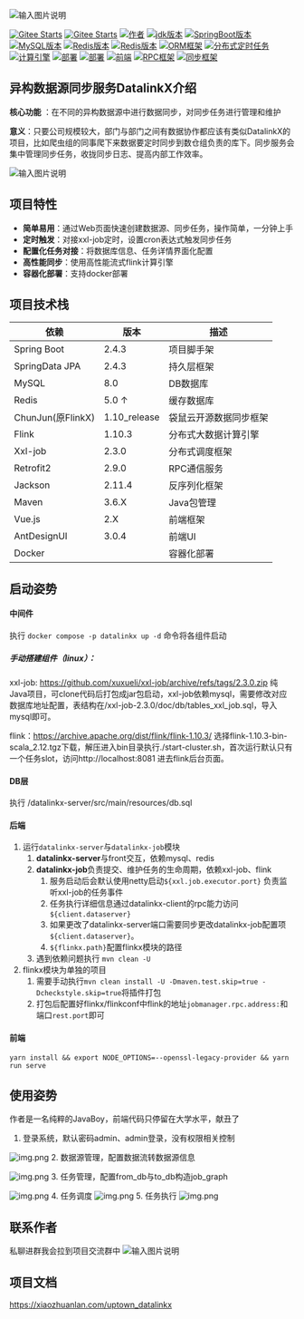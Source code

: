 ![输入图片说明](datalinkx-server/src/main/resources/readme/project_name.png)

<a href="https://gitee.com/atuptown/datalinkx"><img src="https://gitee.com/atuptown/datalinkx/badge/star.svg?theme=dark" alt="Gitee Starts"></a>
  <a href="https://gitee.com/atuptown/datalinkx"><img src="https://gitee.com/atuptown/datalinkx/badge/fork.svg?theme=dark" alt="Gitee Starts"></a>
<a href="#"><img src="https://img.shields.io/badge/Author-在下uptown-orange.svg" alt="作者"></a>
<a href="#项目文档"><img src="https://img.shields.io/badge/JDK-8-red.svg" alt="jdk版本"></a>
  <a href="#项目文档"><img src="https://img.shields.io/badge/SpringBoot-2.4.3-green.svg" alt="SpringBoot版本"></a>
  <a href="#项目文档"><img src="https://img.shields.io/badge/MySQL-8.0-orange.svg" alt="MySQL版本"></a>
  <a href="#项目文档"><img src="https://img.shields.io/badge/Redis-5.0-green.svg" alt="Redis版本"></a>
  <a href="#项目文档"><img src="https://img.shields.io/badge/消息队列-Redis Stream-red.svg" alt="Redis版本"></a>
  <a href="#项目文档"><img src="https://img.shields.io/badge/ORM-SpringData JPA-blue.svg" alt="ORM框架"></a>
  <a href="#项目文档"><img src="https://img.shields.io/badge/分布式定时任务-xxljob-green.svg" alt="分布式定时任务"></a>
  <a href="#项目文档"><img src="https://img.shields.io/badge/分布式计算引擎-Flink-red.svg" alt="计算引擎"></a>
  <a href="#项目文档"><img src="https://img.shields.io/badge/系统部署-Docker & DockerCompose-yellow.svg" alt="部署"></a>
  <a href="#项目文档"><img src="https://img.shields.io/badge/前端-Vue2.x-green.svg" alt="部署"></a>
  <a href="#项目文档"><img src="https://img.shields.io/badge/前端UI-AntDesignUI-red.svg" alt="前端"></a>
<a href="#项目文档"><img src="https://img.shields.io/badge/RPC-Retrofit2-blue.svg" alt="RPC框架"></a>
<a href="#项目文档"><img src="https://img.shields.io/badge/同步框架-Chunjun(FlinkX)-green.svg" alt="同步框架"></a>

## 异构数据源同步服务DatalinkX介绍

 **核心功能** ：在不同的异构数据源中进行数据同步，对同步任务进行管理和维护

 **意义**：只要公司规模较大，部门与部门之间有数据协作都应该有类似DatalinkX的项目，比如爬虫组的同事爬下来数据要定时同步到数仓组负责的库下。同步服务会集中管理同步任务，收拢同步日志、提高内部工作效率。

![输入图片说明](datalinkx-server/src/main/resources/readme/image.png)

## 项目特性

- **简单易用**：通过Web页面快速创建数据源、同步任务，操作简单，一分钟上手
- **定时触发**：对接xxl-job定时，设置cron表达式触发同步任务
- **配置化任务对接**：将数据库信息、任务详情界面化配置
- **高性能同步**：使用高性能流式flink计算引擎   
- **容器化部署**：支持docker部署

## 项目技术栈
| 依赖					            | 版本					         |描述
|--------------------|-----------------|-------
| Spring Boot			     | 2.4.3					      |项目脚手架
| SpringData JPA			  | 2.4.3					      |持久层框架
| MySQL					         | 8.0					        |DB数据库
| Redis					         | 5.0 ↑					      |缓存数据库
| ChunJun(原FlinkX)		 | 1.10_release			 |袋鼠云开源数据同步框架
| Flink					         | 1.10.3					     |分布式大数据计算引擎
| Xxl-job				        | 2.3.0					      |分布式调度框架
| Retrofit2				      | 2.9.0					      |RPC通信服务
| Jackson				        | 2.11.4					     |反序列化框架
| Maven					         | 3.6.X					      |Java包管理
| Vue.js					        | 2.X					        |前端框架
| AntDesignUI			     | 3.0.4					      |前端UI
| Docker					        | 					           |容器化部署

## 启动姿势

#### 中间件
执行 `docker compose -p datalinkx up -d` 命令将各组件启动

##### 手动搭建组件（linux）：
xxl-job: https://github.com/xuxueli/xxl-job/archive/refs/tags/2.3.0.zip
纯Java项目，可clone代码后打包成jar包启动，xxl-job依赖mysql，需要修改对应数据库地址配置，表结构在/xxl-job-2.3.0/doc/db/tables_xxl_job.sql，导入mysql即可。


flink：https://archive.apache.org/dist/flink/flink-1.10.3/
选择flink-1.10.3-bin-scala_2.12.tgz下载，解压进入bin目录执行./start-cluster.sh，首次运行默认只有一个任务slot，访问http://localhost:8081 进去flink后台页面。

#### DB层
执行  /datalinkx-server/src/main/resources/db.sql

#### 后端
1. 运行`datalinkx-server`与`datalinkx-job`模块
   1. **datalinkx-server**与front交互，依赖mysql、redis
   2. **datalinkx-job**负责提交、维护任务的生命周期，依赖xxl-job、flink 
      1. 服务启动后会默认使用netty启动`${xxl.job.executor.port}` 负责监听xxl-job的任务事件 
      2. 任务执行详细信息通过datalinkx-client的rpc能力访问`${client.dataserver}`
      3. 如果更改了datalinkx-server端口需要同步更改datalinkx-job配置项`${client.dataserver}`。
      4. `${flinkx.path}`配置flinkx模块的路径
   3. 遇到依赖问题执行 ```mvn clean -U ```
2. flinkx模块为单独的项目 
   1. 需要手动执行`mvn clean install -U -Dmaven.test.skip=true -Dcheckstyle.skip=true`将插件打包 
   2. 打包后配置好flinkx/flinkconf中flink的地址`jobmanager.rpc.address:`和端口`rest.port`即可

#### 前端
`yarn install && export NODE_OPTIONS=--openssl-legacy-provider && yarn run serve`


## 使用姿势
作者是一名纯粹的JavaBoy，前端代码只停留在大学水平，献丑了

1. 登录系统，默认密码admin、admin登录，没有权限相关控制

![img.png](datalinkx-server/src/main/resources/readme/login.png)
2. 数据源管理，配置数据流转数据源信息

![img.png](datalinkx-server/src/main/resources/readme/ds_config.png)
3. 任务管理，配置from_db与to_db构造job_graph

![img.png](datalinkx-server/src/main/resources/readme/job_config.png)
4. 任务调度
![img.png](datalinkx-server/src/main/resources/readme/xxl.png)
5. 任务执行
![img.png](datalinkx-server/src/main/resources/readme/flink.png)

## 联系作者
私聊进群我会拉到项目交流群中
![输入图片说明](datalinkx-server/src/main/resources/readme/author.png)

## 项目文档

https://xiaozhuanlan.com/uptown_datalinkx